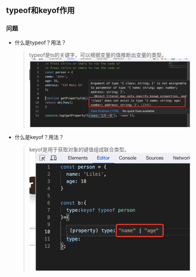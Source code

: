 ## typeof和keyof作用

### 问题
- 什么是typeof？用法？
  > typeof是ts的关键字，可以根据变量的值推断出变量的类型。    
    ![图 0](./images/9a8d2654a2ff73a8a65dd4a4a5ebce67e709862e482fed8b1f796f7071cec8d3.png)    

- 什么是keyof？用法？
  > keyof是用于获取对象的键值组成联合类型。    
    ![图 1](./images/5ac2dc81885633bb0858b62cdd62d81ebdd62150098ec3fa837d1d7c1d07afce.png)  

